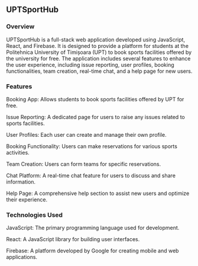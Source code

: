 ## UPTSportHub

### Overview

UPTSportHub is a full-stack web application developed using JavaScript, React, and Firebase. It is designed to provide a platform for students at the Politehnica University of Timișoara (UPT) to book sports facilities offered by the university for free. The application includes several features to enhance the user experience, including issue reporting, user profiles, booking functionalities, team creation, real-time chat, and a help page for new users.

### Features

Booking App: Allows students to book sports facilities offered by UPT for free.

Issue Reporting: A dedicated page for users to raise any issues related to sports facilities.

User Profiles: Each user can create and manage their own profile.

Booking Functionality: Users can make reservations for various sports activities.

Team Creation: Users can form teams for specific reservations.

Chat Platform: A real-time chat feature for users to discuss and share information.

Help Page: A comprehensive help section to assist new users and optimize their experience.

### Technologies Used

JavaScript: The primary programming language used for development.

React: A JavaScript library for building user interfaces.

Firebase: A platform developed by Google for creating mobile and web applications.
